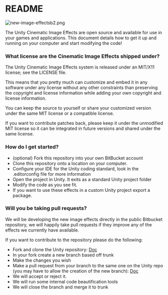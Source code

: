 # README #

![new-image-effectsb2.png](https://bitbucket.org/repo/gpBABE/images/2503994939-new-image-effectsb2.png)

The Unity Cinematic Image Effects are open source and available for use in your games and applications. This document details how to get it up and running on your computer and start modifying the code!

### What license are the Cinematic Image Effects shipped under? ###
The Unity Cinematic Image Effects system is released under an MIT/X11 license; see the LICENSE file.

This means that you pretty much can customize and embed it in any software under any license without any other constraints than preserving the copyright and license information while adding your own copyright and license information.

You can keep the source to yourself or share your customized version under the same MIT license or a compatible license.

If you want to contribute patches back, please keep it under the unmodified MIT license so it can be integrated in future versions and shared under the same license.

### How do I get started? ###
* (optional) Fork this repository into your own BitBucket account
* Clone this repository onto a location on your computer.
* Configure your IDE for the Unity coding standard, look in the .editorconfig file for more information
* Open the project in Unity. It exits as a standard Unity project folder
* Modify the code as you see fit.
* If you want to use these effects in a custom Unity project export a package.

### Will you be taking pull requests? ###
We will be developing the new image effects directly in the public Bitbucket repository, we will happily take pull requests if they improve any of the effects we currently have available.

If you want to contribute to the repository please do the following:

* Fork and clone the Unity repository: [Doc](https://confluence.atlassian.com/bitbucket/fork-a-teammate-s-repository-774243391.html)
* In your fork create a new branch based off trunk
* Make the changes you wish
* Make a pull request from your branch to the same one on the Unity repo (you may have to allow the creation of the new branch): [Doc](https://confluence.atlassian.com/bitbucket/create-a-pull-request-774243413.html)
* We will accept or reject it.
* We will run some internal code beautification tools
* We will close the branch and merge it to trunk